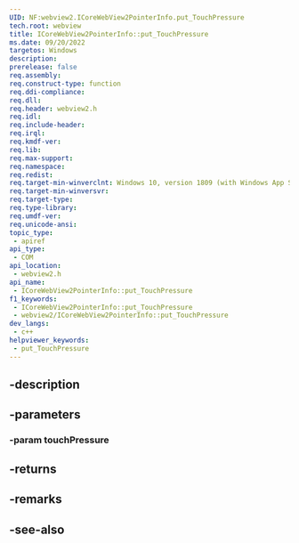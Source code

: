 ```yaml
---
UID: NF:webview2.ICoreWebView2PointerInfo.put_TouchPressure
tech.root: webview
title: ICoreWebView2PointerInfo::put_TouchPressure
ms.date: 09/20/2022
targetos: Windows
description: 
prerelease: false
req.assembly: 
req.construct-type: function
req.ddi-compliance: 
req.dll: 
req.header: webview2.h
req.idl: 
req.include-header: 
req.irql: 
req.kmdf-ver: 
req.lib: 
req.max-support: 
req.namespace: 
req.redist: 
req.target-min-winverclnt: Windows 10, version 1809 (with Windows App SDK 1.1 or later)
req.target-min-winversvr: 
req.target-type: 
req.type-library: 
req.umdf-ver: 
req.unicode-ansi: 
topic_type:
 - apiref
api_type:
 - COM
api_location:
 - webview2.h
api_name:
 - ICoreWebView2PointerInfo::put_TouchPressure
f1_keywords:
 - ICoreWebView2PointerInfo::put_TouchPressure
 - webview2/ICoreWebView2PointerInfo::put_TouchPressure
dev_langs:
 - c++
helpviewer_keywords:
 - put_TouchPressure
---
```


## -description

## -parameters

### -param touchPressure

## -returns

## -remarks

## -see-also

